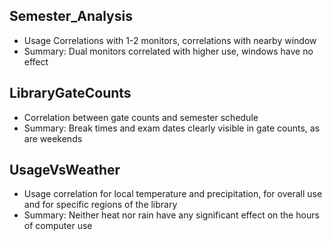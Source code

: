 ## Semester_Analysis
* Usage Correlations with 1-2 monitors, correlations with nearby window
* Summary: Dual monitors correlated with higher use, windows have no effect

## LibraryGateCounts
* Correlation between gate counts and semester schedule
* Summary: Break times and exam dates clearly visible in gate counts, as are weekends

## UsageVsWeather
* Usage correlation for local temperature and precipitation, for overall use and for specific regions of the library
* Summary: Neither heat nor rain have any significant effect on the hours of computer use
